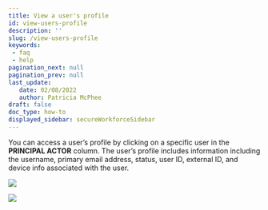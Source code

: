 ```yaml
---
title: View a user's profile
id: view-users-profile
description: ''
slug: /view-users-profile
keywords: 
 - faq
 - help
pagination_next: null
pagination_prev: null
last_update: 
   date: 02/08/2022
   author: Patricia McPhee
draft: false
doc_type: how-to
displayed_sidebar: secureWorkforceSidebar
---  
```


You can access a user’s profile by clicking on a specific user in the **PRINCIPAL ACTOR** column. The user’s profile includes information including the username, primary email address, status, user ID, external ID, and device info associated with the user.

![](/images/admin/users/user_profile.PNG)

![](/images/admin/users/user_profile_devices.PNG)

